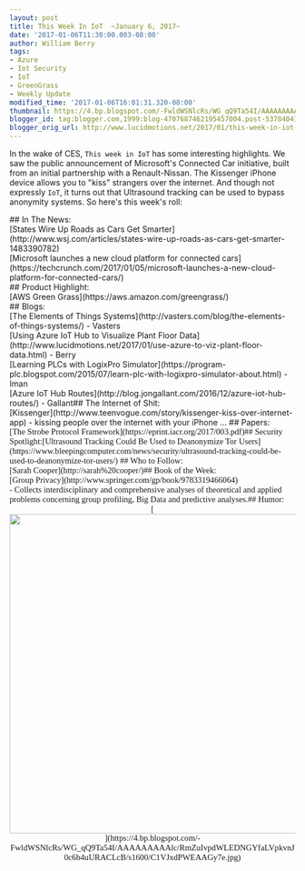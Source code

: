 ```yaml
---
layout: post
title: This Week In IoT  ~January 6, 2017~
date: '2017-01-06T11:30:00.003-08:00'
author: William Berry
tags:
- Azure
- Iot Security
- IoT
- GreenGrass
- Weekly Update
modified_time: '2017-01-06T16:01:31.320-08:00'
thumbnail: https://4.bp.blogspot.com/-FwldWSNlcRs/WG_qQ9Ta54I/AAAAAAAAAlc/RmZuIvpdWLEDNGYfaLVpkvnJ0c6b4uURACLcB/s72-c/C1VJxdPWEAAGy7e.jpg
blogger_id: tag:blogger.com,1999:blog-4707687462195457004.post-5378404190286494541
blogger_orig_url: http://www.lucidmotions.net/2017/01/this-week-in-iot-january-6-2017.html
---
```


In the wake of CES, `This week in IoT` has some interesting highlights.  We 
saw the public announcement of Microsoft's Connected Car initiative, built 
from an initial partnership with a Renault-Nissan.  The Kissenger iPhone 
device allows you to "kiss" strangers over the internet.  And though not 
expressly `IoT`, it turns out that Ultrasound tracking can be used to bypass 
anonymity systems.  So here's this week's roll: 
<div> 
## In The News:<div>[States Wire Up Roads as Cars Get 
Smarter](http://www.wsj.com/articles/states-wire-up-roads-as-cars-get-smarter-1483390782)<div>[Microsoft 
launches a new cloud platform for connected 
cars](https://techcrunch.com/2017/01/05/microsoft-launches-a-new-cloud-platform-for-connected-cars/)<div>## 
Product Highlight:<div>[AWS Green 
Grass](https://aws.amazon.com/greengrass/)<div> 
## Blogs:<div>[The Elements of Things 
Systems](http://vasters.com/blog/the-elements-of-things-systems/) - 
Vasters<div>[Using Azure IoT Hub to Visualize Plant Floor 
Data](http://www.lucidmotions.net/2017/01/use-azure-to-viz-plant-floor-data.html) 
- Berry<div>[Learning PLCs with LogixPro 
Simulator](https://program-plc.blogspot.com/2015/07/learn-plc-with-logixpro-simulator-about.html) 
- Iman<div>[Azure IoT Hub 
Routes](http://blog.jongallant.com/2016/12/azure-iot-hub-routes/) - Gallant## 
The Internet of 
Shit:<div>[Kissenger](http://www.teenvogue.com/story/kissenger-kiss-over-internet-app) 
- kissing people over the internet with your iPhone ... ## Papers:<div><div 
style="font-family: Calibri; font-size: 11.0pt; margin: 0in;">[The Strobe 
Protocol Framework](https://eprint.iacr.org/2017/003.pdf)## Security 
Spotlight:[Ultrasound Tracking Could Be Used to Deanonymize Tor 
Users](https://www.bleepingcomputer.com/news/security/ultrasound-tracking-could-be-used-to-deanonymize-tor-users/) 
## Who to Follow:<div>[Sarah Cooper](http://sarah%20cooper/)## Book of the 
Week:<div>[Group Privacy](http://www.springer.com/gp/book/9783319466064)<div>- 
Collects interdisciplinary and comprehensive analyses of theoretical and 
applied problems concerning group profiling, Big Data and predictive 
analyses.## Humor:<div class="separator" style="clear: both; text-align: 
center;">[<img border="0" height="562" 
src="https://4.bp.blogspot.com/-FwldWSNlcRs/WG_qQ9Ta54I/AAAAAAAAAlc/RmZuIvpdWLEDNGYfaLVpkvnJ0c6b4uURACLcB/s640/C1VJxdPWEAAGy7e.jpg" 
width="640" 
/>](https://4.bp.blogspot.com/-FwldWSNlcRs/WG_qQ9Ta54I/AAAAAAAAAlc/RmZuIvpdWLEDNGYfaLVpkvnJ0c6b4uURACLcB/s1600/C1VJxdPWEAAGy7e.jpg)<div> 